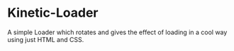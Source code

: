 # Kinetic-Loader
A simple Loader which rotates and gives the effect of loading in a cool way using just HTML and CSS.
